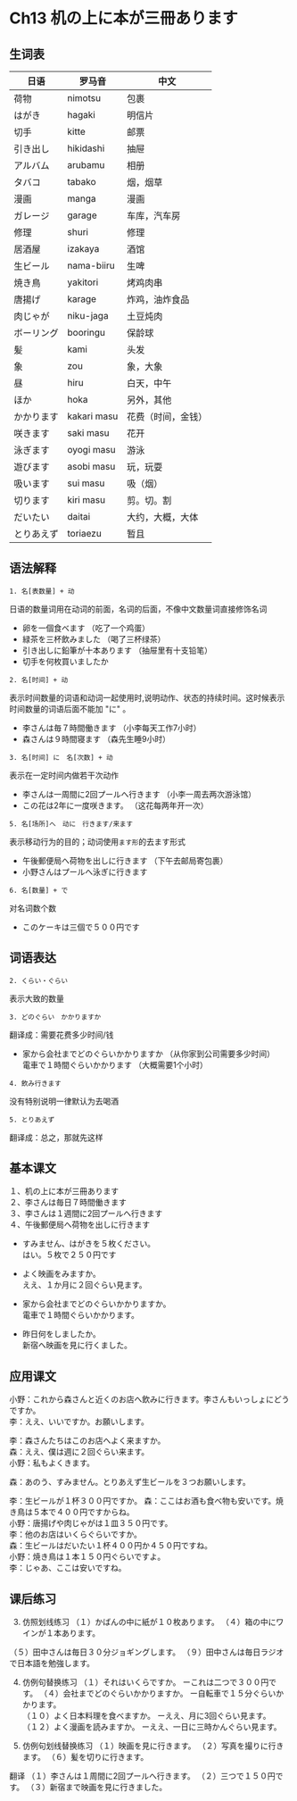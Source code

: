 # Ch13 机の上に本が三冊あります
## 生词表
| 日语 | 罗马音 | 中文 |
| ---- | ---- | ---- |
| 荷物 | nimotsu |  包裹 |
| はがき | hagaki |  明信片 |
| 切手 | kitte |  邮票 |
| 引き出し | hikidashi |  抽屉 |
| アルバム | arubamu |  相册 |
| タバコ | tabako |  烟，烟草 |
| 漫画 | manga |  漫画 |
| ガレージ | garage |  车库，汽车房 |
| 修理 | shuri |  修理 |
| 居酒屋 | izakaya |  酒馆 |
| 生ビール | nama-biiru |  生啤 |
| 焼き鳥 | yakitori |  烤鸡肉串 |
| 唐揚げ | karage |  炸鸡，油炸食品 |
| 肉じゃが | niku-jaga |  土豆炖肉 |
| ボーリング | booringu |  保龄球 |
| 髪 | kami |  头发 |
| 象 | zou |  象，大象 |
| 昼 | hiru |  白天，中午 |
| ほか | hoka |  另外，其他 |
| かかります | kakari masu |  花费（时间，金钱） |
| 咲きます | saki masu |  花开 |
| 泳ぎます | oyogi masu |  游泳 |
| 遊びます | asobi masu |  玩，玩耍 |
| 吸います | sui masu |  吸（烟） |
| 切ります | kiri masu |  剪。切。割 |
| だいたい | daitai |  大约，大概，大体 |
| とりあえず | toriaezu |  暂且 |

## 语法解释
```
1. 名[表数量] + 动
```
日语的数量词用在动词的前面，名词的后面，不像中文数量词直接修饰名词
- 卵を一個食べます  （吃了一个鸡蛋）
- 緑茶を三杯飲みました  （喝了三杯绿茶）
- 引き出しに鉛筆が十本あります  （抽屉里有十支铅笔）
- 切手を何枚買いましたか


```
2. 名[时间] + 动
```
表示时间数量的词语和动词一起使用时,说明动作、状态的持续时间。这时候表示时间数量的词语后面不能加 "に" 。
- 李さんは毎７時間働きます  （小李每天工作7小时）
- 森さんは９時間寝ます  （森先生睡9小时）

```
3. 名[时间] に　名[次数] + 动
```
表示在一定时间内做若干次动作
- 李さんは一周間に2回プールへ行きます  （小李一周去两次游泳馆）
- この花は2年に一度咲きます。   （这花每两年开一次）

```
5. 名[场所]へ　动に　行きます/来ます
```
表示移动行为的目的；动词使用`ます形`的去ます形式
- 午後郵便局へ荷物を出しに行きます  （下午去邮局寄包裹）
- 小野さんはプールへ泳ぎに行きます

```
6. 名[数量] + で
```
对名词数个数
- このケーキは三個で５００円です

## 词语表达
```
2. くらい・ぐらい
```
表示大致的数量

```
3. どのぐらい　かかりますか
```
翻译成：需要花费多少时间/钱
- 家から会社までどのぐらいかかりますか  （从你家到公司需要多少时间）         
    電車で１時間ぐらいかかります    （大概需要1个小时）

```
4. 飲み行きます
```
没有特别说明一律默认为去喝酒

```
5. とりあえず
```
翻译成：总之，那就先这样

## 基本课文
１、机の上に本が三冊あります    
２、李さんは毎日７時間働きます  
３、李さんは１週間に2回プールへ行きます     
４、午後郵便局へ荷物を出しに行きます    

- すみません、はがきを５枚ください。        
    はい。５枚で２５０円です        

- よく映画をみますか。  
    ええ、１か月に２回ぐらい見ます。    

- 家から会社までどのぐらいかかりますか。    
    電車で１時間ぐらいかかります。      

- 昨日何をしましたか。  
    新宿へ映画を見に行くました。    

## 应用课文
小野：これから森さんと近くのお店へ飲みに行きます。李さんもいっしょにどうですか。        
李：ええ、いいですか。お願いします。    

李：森さんたちはこのお店へよく来ますか。    
森：ええ、僕は週に２回ぐらい来ます。    
小野：私もよくきます。  

森：あのう、すみません。とりあえず生ビールを３つお願いします。  

李：生ビールが１杯３００円ですか。
森：ここはお酒も食べ物も安いです。焼き鳥は５本で４００円ですからね。    
小野：唐揚げや肉じゃがは１皿３５０円です。  
李：他のお店はいくらぐらいですか。      
森：生ビールはだいたい１杯４００円か４５０円ですね。    
小野：焼き鳥は１本１５０円ぐらいですよ。    
李：じゃあ、ここは安いですね。  

## 课后练习
3. 仿照划线练习
（１）かばんの中に紙が１０枚あります。
（４）箱の中にワインが１本あります。

（５）田中さんは毎日３０分ジョギングします。
（９）田中さんは毎日ラジオで日本語を勉強します。

4. 仿例句替换练习
（１）それはいくらですか。  ーこれは二つで３００円です。
（４）会社までどのぐらいかかりますか。  ー自転車で１５分ぐらいかかります。  
（１０）よく日本料理を食べますか。  ーええ、月に3回ぐらい見ます。   
（１２）よく漫画を読みますか。  ーええ、一日に三時かんぐらい見ます。    

5. 仿例句划线替换练习
（１）映画を見に行きます。
（２）写真を撮りに行きます。
（６）髪を切りに行きます。

翻译
（１）李さんは１周間に2回プールへ行きます。
（２）三つで１５０円です。
（３）新宿まで映画を見に行きました。